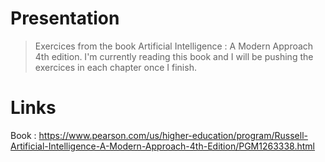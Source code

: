 # Presentation

>Exercices from the book Artificial Intelligence : A Modern Approach 4th edition. I'm currently reading this book and I will be pushing the exercices in each chapter once I finish.

# Links

Book : https://www.pearson.com/us/higher-education/program/Russell-Artificial-Intelligence-A-Modern-Approach-4th-Edition/PGM1263338.html
